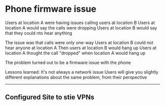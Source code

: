 # Phone firmware issue

Users at location A were having issues calling users at location B
Users at location A would say the calls were dropping
Users at location B would say that they could nto hear anything

The issue was that calls were only one-way
Users at location B could not hear anyone at location A
Then users at location B would hang up
Users at location A thought the call "dropped" when location A would hang up

The problem turned out to be a firmware issue with the phone

Lessons learned:
It's not always a network issue
Users will give you slightly different explanations about the same problem, from their perspective

---

Configured Site to stie VPNs
---
